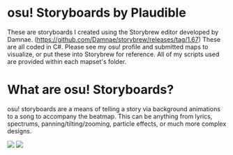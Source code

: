 # osu! Storyboards by Plaudible

These are storyboards I created using the Storybrew editor developed by Damnae. (https://github.com/Damnae/storybrew/releases/tag/1.67) These are all coded in C#. Please see my osu! profile and submitted maps to visualize, or put these into Storybrew for reference. All of my scripts used are provided within each mapset's folder.

# What are osu! Storyboards?

osu! storyboards are a means of telling a story via background animations to a song to accompany the beatmap. This can be anything from lyrics, spectrums, panning/tilting/zooming, particle effects, or much more complex designs. 

![](https://media3.giphy.com/media/LnihQQx1rbxpCklLek/giphy.gif)
![](https://media2.giphy.com/media/lPovHNwfTboffTureA/giphy.gif)

